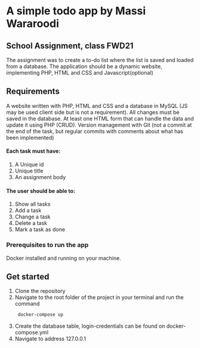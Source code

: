 # A simple todo app by Massi Wararoodi

## School Assignment, class FWD21

The assignment was to create a to-do list where the list is saved and loaded from a database. The application should be a dynamic website, implementing PHP, HTML and CSS and Javascript(optional)

## Requirements

A website written with PHP, HTML and CSS and a database in MySQL (JS may be used client side but is not a requirement).
All changes must be saved in the database. At least one HTML form that can handle the data and update it using PHP (CRUD).
Version management with Git (not a commit at the end of the task, but regular commits with comments about what has been implemented)

#### Each task must have:

1. A Unique id
2. Unique title
3. An assignment body

#### The user should be able to:

1. Show all tasks
2. Add a task
3. Change a task
4. Delete a task
5. Mark a task as done

### Prerequisites to run the app

Docker installed and running on your machine.

## Get started

1. Clone the repository
2. Navigate to the root folder of the project in your terminal and run the command
   ```bash
    docker-compose up
   ```
3. Create the database table, login-credentials can be found on docker-compose.yml
4. Navigate to address 127.0.0.1
